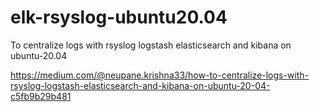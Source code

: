 # elk-rsyslog-ubuntu20.04

To centralize logs with rsyslog logstash elasticsearch and kibana on ubuntu-20.04

https://medium.com/@neupane.krishna33/how-to-centralize-logs-with-rsyslog-logstash-elasticsearch-and-kibana-on-ubuntu-20-04-c5fb9b29b481
